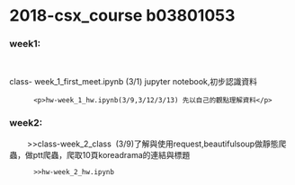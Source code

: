 # 2018-csx_course b03801053
### week1: 

          <p>class- week_1_first_meet.ipynb (3/1) jupyter notebook,初步認識資料</p>
        
          <p>hw-week_1_hw.ipynb(3/9,3/12/3/13) 先以自己的觀點理解資料</p>
### week2:

          >>class-week_2_class  (3/9)了解與使用request,beautifulsoup做靜態爬蟲，做ptt爬蟲，爬取10頁koreadrama的連結與標題
        
          >>hw-week_2_hw.ipynb
